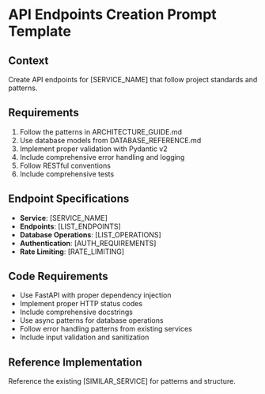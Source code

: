 # API Endpoints Creation Prompt Template

## Context
Create API endpoints for [SERVICE_NAME] that follow project standards and patterns.

## Requirements
1. Follow the patterns in ARCHITECTURE_GUIDE.md
2. Use database models from DATABASE_REFERENCE.md
3. Implement proper validation with Pydantic v2
4. Include comprehensive error handling and logging
5. Follow RESTful conventions
6. Include comprehensive tests

## Endpoint Specifications
- **Service**: [SERVICE_NAME]
- **Endpoints**: [LIST_ENDPOINTS]
- **Database Operations**: [LIST_OPERATIONS]
- **Authentication**: [AUTH_REQUIREMENTS]
- **Rate Limiting**: [RATE_LIMITING]

## Code Requirements
- Use FastAPI with proper dependency injection
- Implement proper HTTP status codes
- Include comprehensive docstrings
- Use async patterns for database operations
- Follow error handling patterns from existing services
- Include input validation and sanitization

## Reference Implementation
Reference the existing [SIMILAR_SERVICE] for patterns and structure.
